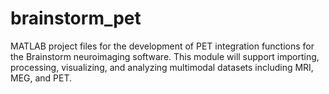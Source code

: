 # brainstorm_pet
MATLAB project files for the development of PET integration functions for the Brainstorm neuroimaging software. This module will support importing, processing, visualizing, and analyzing multimodal datasets including MRI, MEG, and PET. 
